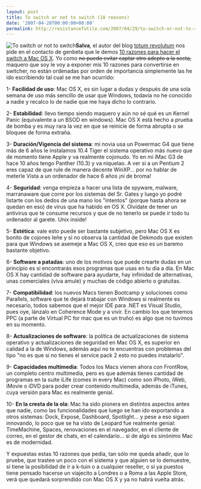 ```yaml
---
layout: post
title: To switch or not to switch (10 reasons)
date: '2007-04-28T00:00:00+00:00'
permalink: http://resistancefutile.com/2007/04/29/to-switch-or-not-to-switch-10-reasons/
---
```

<img class="derecha" src='http://resistancefutile.com/wp-content/apple.jpg' alt='To switch or not to switch' /><strong>Salva</strong>, el autor del blog <a href="http://totumrevolutum.wordpress.com/">totum revolutum</a> nos pide en el contacto de genbeta que le demos <a href="http://totumrevolutum.wordpress.com/2007/04/28/dame-10-motivos-para-cambiar-a-mac/">10 razones para hacer el switch a Mac OS X</a>. Yo como <del datetime="2007-04-28T22:33:37+00:00">no puedo evitar captar otro adepto a la secta,</del> maquero que soy le voy a exponer mis 10 razones para convertirse en switcher, no están ordenadas por orden de importancia simplemente las he ido escribiendo tal cual se me han ocurrido:

1- <strong>Facilidad de uso</strong>: Mac OS X, es sin lugar a dudas y después de una sola semana de uso más sencillo de usar que Windows, todavía no he conocido a nadie y recalco lo de nadie que me haya dicho lo contrario.

2- <strong>Estabilidad</strong>: llevo tiempo siendo maquero y aún no sé qué es un Kernel Panic (equivalente a un BSOD en windows). Mac OS X está hecho a prueba de bomba y es muy rara la vez en que se reinicie de forma abrupta o se bloquee de forma extraña.

3- <strong>Duración/Vigencia del sistema</strong>: mi novia usa un Powermac G4 que tiene más de 6 años le instalamos 10.4 Tiger el sistema operativo más nuevo que de momento tiene Apple y va realmente cojonudo. Yo en mi iMac G3 de hace 10 años tengo Panther (10.3) y va niquelao. A ver si a un Pentium 2 eres capaz de que rule de manera decente WinXP... por no hablar de meterle Vista a un ordenador de hace 6 años ¡ni de broma!

4- <strong>Seguridad</strong>: venga empieza a hacer una lista de spyware, malware, marranaware que corre por los sistemas del Sr. Gates y luego yo podré listarte con los dedos de una mano los "intentos" (porque hasta ahora se quedan en eso) de virus que ha habido en OS X. Olvídate de tener un antivirus que te consume recursos y que de no tenerlo se puede ir todo tu ordenador al garete. Unix inside!

5- <strong>Estética</strong>: vale esto puede ser bastante subjetivo, pero Mac OS X es bonito de cojones leñe y si no observa la cantidad de Dekmods que existen para que Windows se asemeje a Mac OS X, creo que eso es un baremo bastante objetivo.

6- <strong>Software a patadas</strong>: uno de los motivos que puede crearte dudas en un principio es si encontrarás esos programas que usas en tu día a día. En Mac OS X hay cantidad de software para ayudarte, hay infinidad de alternativas, unas comerciales (viva amule) y muchas de código abierto o gratuitas.

7- <strong>Compatibilidad</strong>: los nuevos Macs tienen Bootcamp y soluciones como Parallels, software que te dejará trabajar con Windows si realmente es necesario, todos sabemos que el mejor IDE para .NET es Visual Studio, pues oye, lánzalo en Coherence Mode y a vivir. En cambio los que tenemos PPC (a parte de Virtual PC  for mac que  es un truño) es algo que no tuvimos en su momento.

8- <strong>Actualizaciones de software</strong>: la política de actualizaciones de sistema operativo y actualizaciones de seguridad en Mac OS X, es superior en calidad a la de Windows, además aquí no te encuentras con problemas del tipo "no es que si no tienes el service pack 2 esto no puedes instalarlo".

9- <strong>Capacidades multimedia</strong>: Todos los Macs vienen ahora con FrontRow, un completo centro multimedia, pero es que además tienes cantidad de programas en la suite iLife (comes in every Mac) como son iPhoto, iWeb, iMovie o iDVD para poder crear contenido multimedia, además de iTunes, cuya versión para Mac es realmente genial.

10- <strong>En la cresta de la ola</strong>: Mac ha sido pionera en distintos aspectos antes que nadie, como las funcionalidades que luego se han ido exportando a otros sistemas: Dock, Exposé, Dashboard, Spotlight... y pese a eso siguen innovando, lo poco que se ha visto de Leopard fue realmente genial: TimeMachine, Spaces, renovaciones en el navegador, en el cliente de correo, en el gestor de chats,  en el calendario... si de algo es sinónimo Mac es de modernidad. 

Y expuestas estas 10 razones que pedía, tan sólo me queda añadir, que lo pruebe, que trastee un poco con el sistema y que alguien se lo demuestre, si tiene la posibilidad de ir a k-tuin o a cualquier reseller, o si ya puestos tiene pensado hacerse un viajecito a Londres o a Roma a las Apple Store, verá que quedará sorprendido con Mac OS X y ya no habrá vuelta atrás.

